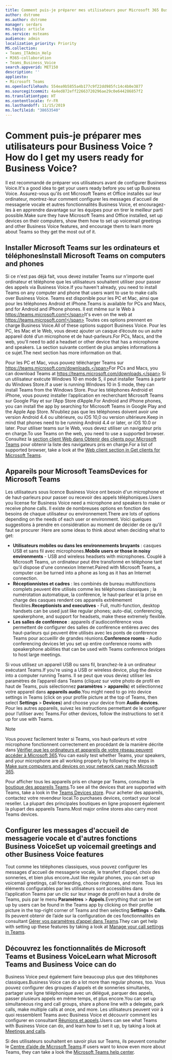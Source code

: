 ```yaml
---
title: Comment puis-je préparer mes utilisateurs pour Microsoft 365 Business Voice ?
author: dstrome
ms.author: dstrome
manager: serdars
ms.topic: article
ms.service: msteams
audience: admin
localization_priority: Priority
MS.collection:
- Teams_ITAdmin_Help
- M365-collaboration
- Teams_Business_Voice
search.appverid: MET150
description: ''
appliesto:
- Microsoft Teams
ms.openlocfilehash: 554ea9b5855a4b177c9f22dd985fc14c4b0e3877
ms.sourcegitcommit: 4a4ed872eff22663720296ae29c0e644286857f2
ms.translationtype: HT
ms.contentlocale: fr-FR
ms.lasthandoff: 11/15/2019
ms.locfileid: "38653540"
---
```

# <a name="how-do-i-get-my-users-ready-for-business-voice"></a><span data-ttu-id="6eec1-102">Comment puis-je préparer mes utilisateurs pour Business Voice ?</span><span class="sxs-lookup"><span data-stu-id="6eec1-102">How do I get my users ready for Business Voice?</span></span>

<span data-ttu-id="6eec1-103">Il est recommandé de préparer vos utilisateurs avant de configurer Business Voice.</span><span class="sxs-lookup"><span data-stu-id="6eec1-103">It's a good idea to get your users ready before you set up Business Voice.</span></span> <span data-ttu-id="6eec1-104">Assurez-vous qu'ils ont Microsoft Teams et Office installés sur leur ordinateur, montrez-leur comment configurer les messages d'accueil de messagerie vocale et autres fonctionnalités Business Voice, et encouragez-les à en apprendre davantage sur les équipes pour en tirer le meilleur parti possible.</span><span class="sxs-lookup"><span data-stu-id="6eec1-104">Make sure they have Microsoft Teams and Office installed, set up devices on their computers, show them how to set up voicemail greetings and other Business Voice features, and encourage them to learn more about Teams so they get the most out of it.</span></span>

## <a name="install-microsoft-teams-on-computers-and-phones"></a><span data-ttu-id="6eec1-105">Installer Microsoft Teams sur les ordinateurs et téléphones</span><span class="sxs-lookup"><span data-stu-id="6eec1-105">Install Microsoft Teams on computers and phones</span></span>

<span data-ttu-id="6eec1-106">Si ce n'est pas déjà fait, vous devez installer Teams sur n'importe quel ordinateur et téléphone que les utilisateurs souhaitent utiliser pour passer des appels via Business Voice.</span><span class="sxs-lookup"><span data-stu-id="6eec1-106">If you haven't already, you need to install Teams on any computer and phone that users want to use to make calls over Business Voice.</span></span> <span data-ttu-id="6eec1-107">Teams est disponible pour les PC et Mac, ainsi que pour les téléphones Android et iPhone.</span><span class="sxs-lookup"><span data-stu-id="6eec1-107">Teams is available for PCs and Macs, and for Android and iPhone phones.</span></span> <span data-ttu-id="6eec1-108">Il est même sur le Web à https://teams.microsoft.com!</span><span class="sxs-lookup"><span data-stu-id="6eec1-108">It's even on the web at https://teams.microsoft.com!</span></span> <span data-ttu-id="6eec1-109">Toutes ces options prennent en charge Business Voice.</span><span class="sxs-lookup"><span data-stu-id="6eec1-109">All of these options support Business Voice.</span></span> <span data-ttu-id="6eec1-110">Pour les PC, les Mac et le Web, vous devez ajouter un casque d’écoute ou un autre appareil doté d’un microphone et de haut-parleurs.</span><span class="sxs-lookup"><span data-stu-id="6eec1-110">For PCs, Macs, and the web, you'll need to add a headset or other device that has a microphone and speakers.</span></span> <span data-ttu-id="6eec1-111">La section suivante contient de plus amples informations à ce sujet.</span><span class="sxs-lookup"><span data-stu-id="6eec1-111">The next section has more information on that.</span></span>

<span data-ttu-id="6eec1-112">Pour les PC et Mac, vous pouvez télécharger Teams sur https://teams.microsoft.com/downloads.</span><span class="sxs-lookup"><span data-stu-id="6eec1-112">For PCs and Macs, you can download Teams at https://teams.microsoft.com/downloads.</span></span> <span data-ttu-id="6eec1-113">Si un utilisateur exécute Windows 10 en mode S, il peut installer Teams à partir du Windows Store.</span><span class="sxs-lookup"><span data-stu-id="6eec1-113">If a user is running Windows 10 in S mode, they can install Teams from the Windows Store.</span></span>
<span data-ttu-id="6eec1-114">Pour les téléphones Android et iPhone, vous pouvez installer l’application en recherchant Microsoft Teams sur Google Play et sur l’App Store d’Apple.</span><span class="sxs-lookup"><span data-stu-id="6eec1-114">For Android and iPhone phones, you can install the app by searching for Microsoft Teams in Google Play and the Apple App Store.</span></span> <span data-ttu-id="6eec1-115">N’oubliez pas que les téléphones doivent avoir une version Android 4.4 ou ultérieure, ou iOS 10,0 ou version ultérieure.</span><span class="sxs-lookup"><span data-stu-id="6eec1-115">Keep in mind that phones need to be running Android 4.4 or later, or iOS 10.0 or later.</span></span>
<span data-ttu-id="6eec1-116">Pour utiliser teams sur le Web, vous devez utiliser un navigateur pris en charge.</span><span class="sxs-lookup"><span data-stu-id="6eec1-116">To use Teams on the web, you need to use a supported browser.</span></span> <span data-ttu-id="6eec1-117">Consultez la [section client Web dans Obtenir des clients pour Microsoft Teams](../get-clients.md#web-client) pour obtenir la liste des navigateurs pris en charge.</span><span class="sxs-lookup"><span data-stu-id="6eec1-117">For a list of supported browser, take a look at the [Web client section in Get clients for Microsoft Teams](../get-clients.md#web-client).</span></span>

## <a name="devices-for-microsoft-teams"></a><span data-ttu-id="6eec1-118">Appareils pour Microsoft Teams</span><span class="sxs-lookup"><span data-stu-id="6eec1-118">Devices for Microsoft Teams</span></span>

<span data-ttu-id="6eec1-119">Les utilisateurs sous licence Business Voice ont besoin d'un microphone et de haut-parleurs pour passer ou recevoir des appels téléphoniques.</span><span class="sxs-lookup"><span data-stu-id="6eec1-119">Users you license for Business Voice need a microphone and speakers to make or receive phone calls.</span></span> <span data-ttu-id="6eec1-120">Il existe de nombreuses options en fonction des besoins de chaque utilisateur ou environnement.</span><span class="sxs-lookup"><span data-stu-id="6eec1-120">There are lots of options depending on the needs of each user or environment.</span></span> <span data-ttu-id="6eec1-121">Voici quelques suggestions à prendre en considération au moment de décider de ce qu'il faut se procurer :</span><span class="sxs-lookup"><span data-stu-id="6eec1-121">Here are some ideas to think about when deciding what to get:</span></span>

* <span data-ttu-id="6eec1-122">**Utilisateurs mobiles ou dans les environnements bruyants** : casques USB et sans fil avec microphones.</span><span class="sxs-lookup"><span data-stu-id="6eec1-122">**Mobile users or those in noisy environments** - USB and wireless headsets with microphones.</span></span> <span data-ttu-id="6eec1-123">Couplé à Microsoft Teams, un ordinateur peut être transformé en téléphone tant qu'il dispose d'une connexion Internet.</span><span class="sxs-lookup"><span data-stu-id="6eec1-123">Paired with Microsoft Teams, a computer can be turned into a phone as long as it has an Internet connection.</span></span>
* <span data-ttu-id="6eec1-124">**Réceptionnistes et cadres** : les combinés de bureau multifonctions complets peuvent être utilisés comme les téléphones classiques ; la numérotation automatique, la conférence, le haut-parleur et la prise en charge des casques rendent ces appareils extrêmement flexibles.</span><span class="sxs-lookup"><span data-stu-id="6eec1-124">**Receptionists and executives** - Full, multi-function, desktop handsets can be used just like regular phones; auto-dial, conferencing, speakerphone, and support for headsets, make these extremely flexible.</span></span>
* <span data-ttu-id="6eec1-125">**Les salles de conférence** : appareils d'audioconférence vous permettent de configurer des salles de conférence entières avec des haut-parleurs qui peuvent être utilisés avec les ponts de conférence Teams pour accueillir de grandes réunions.</span><span class="sxs-lookup"><span data-stu-id="6eec1-125">**Conference rooms** - Audio conferencing devices let you set up entire conference rooms with speakerphone abilities that can be used with Teams conference bridges to host large meetings.</span></span>

<span data-ttu-id="6eec1-126">Si vous utilisez un appareil USB ou sans fil, branchez-le à un ordinateur exécutant Teams.</span><span class="sxs-lookup"><span data-stu-id="6eec1-126">If you're using a USB or wireless device, plug the device into a computer running Teams.</span></span> <span data-ttu-id="6eec1-127">Il se peut que vous deviez utiliser les paramètres de l’appareil dans Teams (cliquez sur votre photo de profil en haut de Teams, puis sélectionnez **paramètres** > **appareils**) et sélectionnez votre appareil dans **appareils audio**.</span><span class="sxs-lookup"><span data-stu-id="6eec1-127">You might need to go into device settings in Teams (click on your profile picture at the top of Teams, then select **Settings** > **Devices**) and choose your device from **Audio devices**.</span></span> <span data-ttu-id="6eec1-128">Pour les autres appareils, suivez les instructions permettant de le configurer pour l’utiliser avec Teams.</span><span class="sxs-lookup"><span data-stu-id="6eec1-128">For other devices, follow the instructions to set it up for use with Teams.</span></span>

> [!NOTE]
> <span data-ttu-id="6eec1-129">Vous pouvez facilement tester si Teams, vos haut-parleurs et votre microphone fonctionnent correctement en procédant de la manière décrite dans [Vérifier que les ordinateurs et appareils de votre réseau peuvent accéder à Microsoft 365](get-ready-internet.md#make-sure-computers-and-devices-on-your-network-can-reach-microsoft-365).</span><span class="sxs-lookup"><span data-stu-id="6eec1-129">You can easily test whether Teams, your speakers, and your microphone are all working properly by following the steps in [Make sure computers and devices on your network can reach Microsoft 365](get-ready-internet.md#make-sure-computers-and-devices-on-your-network-can-reach-microsoft-365).</span></span>

<span data-ttu-id="6eec1-130">Pour afficher tous les appareils pris en charge par Teams, consultez la [boutique des appareils Teams](https://products.office.com/microsoft-teams/across-devices/devices).</span><span class="sxs-lookup"><span data-stu-id="6eec1-130">To see all the devices that are supported with Teams, take a look in the [Teams Devices store](https://products.office.com/microsoft-teams/across-devices/devices).</span></span> <span data-ttu-id="6eec1-131">Pour acheter des appareils, contactez votre revendeur local.</span><span class="sxs-lookup"><span data-stu-id="6eec1-131">To purchases devices, contact your local reseller.</span></span> <span data-ttu-id="6eec1-132">La plupart des principales boutiques en ligne proposent également la plupart des appareils Teams.</span><span class="sxs-lookup"><span data-stu-id="6eec1-132">Most major online stores also carry most Teams devices.</span></span>

## <a name="set-up-voicemail-greetings-and-other-business-voice-features"></a><span data-ttu-id="6eec1-133">Configurer les messages d'accueil de messagerie vocale et d'autres fonctions Business Voice</span><span class="sxs-lookup"><span data-stu-id="6eec1-133">Set up voicemail greetings and other Business Voice features</span></span>

<span data-ttu-id="6eec1-134">Tout comme les téléphones classiques, vous pouvez configurer les messages d'accueil de messagerie vocale, le transfert d’appel, choix des sonneries, et bien plus encore.</span><span class="sxs-lookup"><span data-stu-id="6eec1-134">Just like regular phones, you can set up voicemail greetings, call forwarding, choose ringtones, and more.</span></span> <span data-ttu-id="6eec1-135">Tous les éléments configurables par les utilisateurs sont accessibles dans l’application Teams par un clic sur leur image de profil en haut à droite de Teams, puis par le menu **Paramètres** > **Appels**.</span><span class="sxs-lookup"><span data-stu-id="6eec1-135">Everything that can be set up by users can be found in the Teams app by clicking on their profile picture in the top-right corner of Teams and then selecting **Settings** > **Calls**.</span></span> <span data-ttu-id="6eec1-136">Ils peuvent obtenir de l’aide sur la configuration de ces fonctionnalités en consultant [Gérer vos paramètres d’appel dans Teams](https://support.office.com/article/manage-your-call-settings-in-teams-456cb611-3477-496f-b31a-6ab752a7595f).</span><span class="sxs-lookup"><span data-stu-id="6eec1-136">They can get help with setting up these features by taking a look at [Manage your call settings in Teams](https://support.office.com/article/manage-your-call-settings-in-teams-456cb611-3477-496f-b31a-6ab752a7595f).</span></span>

## <a name="learn-what-microsoft-teams-and-business-voice-can-do"></a><span data-ttu-id="6eec1-137">Découvrez les fonctionnalités de Microsoft Teams et Business Voice</span><span class="sxs-lookup"><span data-stu-id="6eec1-137">Learn what Microsoft Teams and Business Voice can do</span></span>

<span data-ttu-id="6eec1-138">Business Voice peut également faire beaucoup plus que des téléphones classiques.</span><span class="sxs-lookup"><span data-stu-id="6eec1-138">Business Voice can do a lot more than regular phones, too.</span></span> <span data-ttu-id="6eec1-139">Vous pouvez configurer des groupes d'appels et de sonneries simultanés, partager une ligne téléphonique avec un délégué, parquer des appels, passer plusieurs appels en même temps, et plus encore.</span><span class="sxs-lookup"><span data-stu-id="6eec1-139">You can set up simultaneous ring and call groups, share a phone line with a delegate, park calls, make multiple calls at once, and more.</span></span> <span data-ttu-id="6eec1-140">Les utilisateurs peuvent voir à quoi ressemblent Teams avec Business Voice et découvrir comment les configurer en consultant [Réunions et appels](https://support.office.com/article/meetings-and-calls-d92432d5-dd0f-4d17-8f69-06096b6b48a8?ui=en-US&rs=en-US&ad=US#ID0EAABAAA=Calls).</span><span class="sxs-lookup"><span data-stu-id="6eec1-140">Users can see what Teams with Business Voice can do, and learn how to set it up, by taking a look at [Meetings and calls](https://support.office.com/article/meetings-and-calls-d92432d5-dd0f-4d17-8f69-06096b6b48a8?ui=en-US&rs=en-US&ad=US#ID0EAABAAA=Calls).</span></span>

<span data-ttu-id="6eec1-141">Si des utilisateurs souhaitent en savoir plus sur Teams, ils peuvent consulter le [Centre d’aide de Microsoft Teams](https://support.office.com/teams).</span><span class="sxs-lookup"><span data-stu-id="6eec1-141">If users want to know even more about Teams, they can take a look the [Microsoft Teams help center](https://support.office.com/teams).</span></span>
